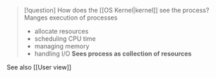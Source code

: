 
> [!question] How does the [[OS Kernel|kernel]] see the process?
> Manges execution of processes
> * allocate resources
> * scheduling CPU time
> * managing memory
> * handling I/O
> **Sees process as collection of resources**

See also [[User view]]
